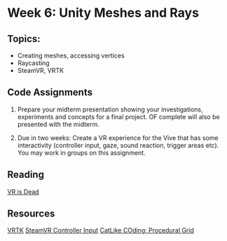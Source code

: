 # Week 6: Unity Meshes and Rays

## Topics:

- Creating meshes, accessing vertices
- Raycasting
- SteamVR, VRTK

## Code Assignments

1. Prepare your midterm presentation showing your investigations, experiments and concepts for a final project. OF complete will also be presented with the midterm.

2. Due in two weeks: Create a VR experience for the Vive that has some interactivity (controller input, gaze, sound reaction, trigger areas etc). You may work in groups on this assignment.


## Reading
[VR is Dead](https://techcrunch.com/2017/08/26/this-vr-cycle-is-dead/)

## Resources

[VRTK](https://www.youtube.com/playlist?list=PLTiD-q2AfVNJYGRdR9veojuO0t4v4idmI)
[SteamVR Controller Input](https://unity3d.college/2016/11/16/steamvr-controller-input/)
[CatLike COding: Procedural Grid](http://catlikecoding.com/unity/tutorials/procedural-grid/)








